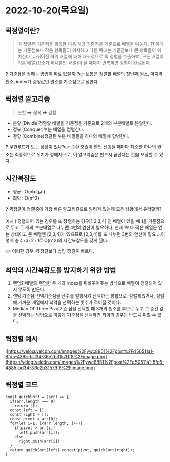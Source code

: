 # 2022-10-20(목요일)

## 퀵정렬이란?

> 퀵 정렬은 기준점을 획득한 다음 해당 기준점을 기준으로 배열을 나눈다. 한 쪽에는 기준점보다 작은 항목들이 위치하고 다른 쪽에는 기준점보다 큰 항목들이 위치한다. 나뉘어진 하위 배열에 대해 재귀적으로 퀵 정렬을 호출하여, 모든 배열이 기본 배열(요소가 하나뿐인 배열)이 될 때까지 반복하면 정렬이 완료된다.
> 

❓ 기준점을 정하는 방법이 따로 있을까 ?👉 보통은 정렬할 배열의 첫번째 원소, 마지막 원소, index가 중앙값인 원소를 기준점으로 정한다.

## 퀵정렬 알고리즘

> 분할 ➡ 정복 ➡ 결합
> 
- 분할 (Divide)정렬할 배열을 기준점을 기준으로 2개의 부분배열로 분할한다.
- 정복 (Conquer)부분 배열을 정렬한다.
- 결합 (Combine)정렬된 부분 배열들을 하나의 배열에 합병한다.

❓ 무한루프가 도는 상황이 있나?👉 순환 호출이 한번 진행될 때마다 최소한 하나의 원소는 최종적으로 위치가 정해지므로, 이 알고리즘은 반드시 끝난다는 것을 보장할 수 있다.

## 시간복잡도

- 평균 : O(nlog₂n)
- 최악 : O(n^2)

❓ 퀵정렬이 정렬중에 가장 빠른 알고리즘으로 알려져 있는데 모든 상황에서 유리할까?

예시 ) 정렬되어 있는 경우를 또 정렬하는 경우[1,2,3,4] 인 배열이 있을 때 1을 기준점으로 두고 두 개의 부분배열로 나누면 4번의 연산이 필요하다. 현재 1보다 작은 배열은 없는 상태이고 큰 배열엔 [2,3,4]가 있으므로 [2,3,4]를 또 나누면 3번의 연산이 필요 ...이렇게 총 4+3+2+1로 O(n^2)의 시간복잡도를 갖게 된다.

👉 이러한 경우 퀵 정렬보다 삽입 정렬이 빠르다.

## 최악의 시간복잡도를 방지하기 위한 방법

1. 랜덤화배열의 랜덤한 두 개의 index를 뒤바꾸어주는 방식으로 배열이 정렬되어 있지 않도록 만든다.
2. 랜덤 기준점 선택기준점을 난수를 발생시켜 선택하는 방법으로, 정렬되었거나, 정렬에 가까운 배열에서 최악을 선택하는 횟수가 적어질 것이다.
3. Median Of Three Pivot기준점을 선택할 때 3개의 원소를 후보로 두고 그 중간 값을 선택하는 방법으로 이렇게 기준점을 선택하면 최악의 경우는 반드시 피할 수 있다.

## 퀵정렬 예시

![https://velog.velcdn.com/images%2Fywc8851%2Fpost%2Fd50511a1-8fd5-4385-bd34-36e2b31579f8%2Fimage.png](https://velog.velcdn.com/images%2Fywc8851%2Fpost%2Fd50511a1-8fd5-4385-bd34-36e2b31579f8%2Fimage.png)

## 퀵정렬 코드

```
const quickSort = (arr) => {
  if(arr.length === 0)
    return [];
  const left = [];
  const right = [];
  const pivot = arr[0];
  for(let i=1; i<arr.length; i++){
    if(pivot > arr[i])
      left.push(arr[i]);
    else
      right.push(arr[i])
  }
  return quickSort(left).concat(pivot, quickSort(right));
}
```